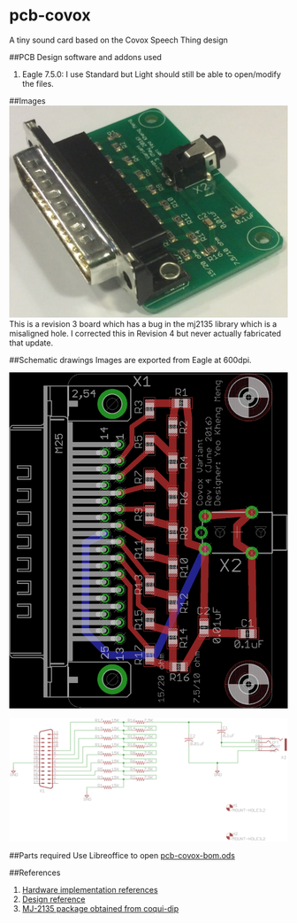 # pcb-covox
A tiny sound card based on the Covox Speech Thing design

##PCB Design software and addons used

1. Eagle 7.5.0: I use Standard but Light should still be able to open/modify the files.

##Images
![Screen](images/front.jpg)
This is a revision 3 board which has a bug in the mj2135 library which is a misaligned hole. I corrected this in Revision 4 but never actually fabricated that update.


##Schematic drawings
Images are exported from Eagle at 600dpi.

![Screen](images/board.png)

![Screen](images/schematic.png)

##Parts required
Use Libreoffice to open [pcb-covox-bom.ods](pcb-covox-bom.ods)

##References
1. [Hardware implementation references](https://blog.frantovo.cz/c/307/DAC%20%28zvukov%C3%A1%20karta%29%20pro%20LPT%20port%20a.k.a.%20Covox)
2. [Design reference](http://kb.gr8bit.ru/KB0010/GR8BIT-KB0010-Adding-multimedia-capability-covox-device.html)
3. [MJ-2135 package obtained from coqui-dip](https://github.com/open-eie/coqui-dip)
